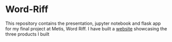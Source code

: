 # Word-Riff

This repository contains the presentation, jupyter notebook and flask app for my final project at Metis, Word Riff. I have built a [website](http://michaelaaroncantrell.pythonanywhere.com/) showcasing the three products I built
